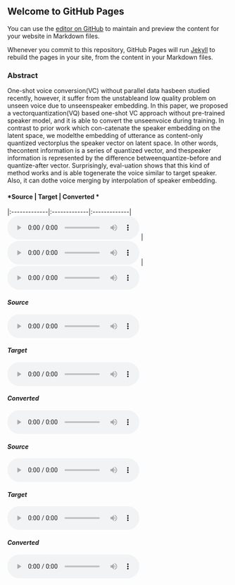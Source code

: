 ## Welcome to GitHub Pages

You can use the [editor on GitHub](https://github.com/ericwudayi/vqvc/edit/master/index.md) to maintain and preview the content for your website in Markdown files.

Whenever you commit to this repository, GitHub Pages will run [Jekyll](https://jekyllrb.com/) to rebuild the pages in your site, from the content in your Markdown files.

### Abstract

One-shot  voice  conversion(VC)  without  parallel  data  hasbeen  studied  recently,  however,  it  suffer  from  the  unstableand  low  quality  problem  on  unseen  voice  due  to  unseenspeaker  embedding.    In  this  paper,  we  proposed  a  vectorquantization(VQ) based one-shot VC approach without pre-trained  speaker  model,  and  it  is  able  to  convert  the  unseenvoice during training.  In contrast to prior work which con-catenate the speaker embedding on the latent space, we modelthe embedding of utterance as content-only quantized vectorplus the speaker vector on latent space.  In other words, thecontent information is a series of quantized vector,  and thespeaker information is represented by the difference betweenquantize-before and quantize-after vector. Surprisingly, eval-uation shows that this kind of method works and is able togenerate the voice similar to target speaker.  Also, it can dothe voice merging by interpolation of speaker embedding.


#### *Source | Target | Converted *

|:-------------|:-------------|:-------------|
<audio src="demo/demo01/inp.wav" controls preload></audio> | <audio src="demo/demo01/inp2.wav" controls preload></audio> | <audio src="demo/demo01/convert.wav" controls preload></audio>

#### *Source*
<audio src="demo/demo02/inp.wav" controls preload></audio>
#### *Target*
<audio src="demo/demo02/inp2.wav" controls preload></audio>
#### *Converted*
<audio src="demo/demo02/convert.wav" controls preload></audio>

#### *Source*
<audio src="demo/demo03/inp.wav" controls preload></audio>
#### *Target*
<audio src="demo/demo03/inp2.wav" controls preload></audio>
#### *Converted*
<audio src="demo/demo03/convert.wav" controls preload></audio>


